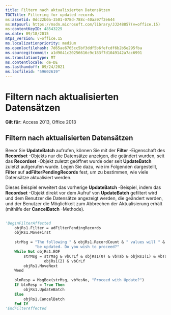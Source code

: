 ```yaml
---
title: Filtern nach aktualisierten Datensätzen
TOCTitle: Filtering for updated records
ms:assetid: 0dc22b0a-3501-078d-788c-40aa97f2e644
ms:mtpsurl: https://msdn.microsoft.com/library/JJ248857(v=office.15)
ms:contentKeyID: 48543229
ms.date: 09/18/2015
mtps_version: v=office.15
ms.localizationpriority: medium
ms.openlocfilehash: 7d65ae6765cc5bf3ddf5b6fefcdf6b2b5e295fba
ms.sourcegitcommit: a1d9041c20256616c9c183f7d1049142a7ac6991
ms.translationtype: MT
ms.contentlocale: de-DE
ms.lasthandoff: 09/24/2021
ms.locfileid: "59602619"
---
```

# <a name="filtering-for-updated-records"></a>Filtern nach aktualisierten Datensätzen

**Gilt für**: Access 2013, Office 2013

## <a name="filtering-for-updated-records"></a>Filtern nach aktualisierten Datensätzen

Bevor Sie **UpdateBatch** aufrufen, können Sie mit der **Filter** -Eigenschaft des **Recordset** -Objekts nur die Datensätze anzeigen, die geändert wurden, seit das **Recordset** -Objekt zuletzt geöffnet wurde oder seit **UpdateBatch** zuletzt aufgerufen wurde. Legen Sie dazu, wie im Folgenden dargestellt, **Filter** auf **adFilterPendingRecords** fest, um zu bestimmen, wie viele Datensätze aktualisiert werden.

Dieses Beispiel erweitert das vorherige **UpdateBatch** -Beispiel, indem das **Recordset** -Objekt direkt vor dem Aufruf von **UpdateBatch** gefiltert wird und dem Benutzer die Datensätze angezeigt werden, die geändert werden, und der Benutzer die Möglichkeit zum Abbrechen der Aktualisierung erhält (mithilfe der **CancelBatch** -Methode).

```vb 
 
'BeginFilterAffected 
    objRs1.Filter = adFilterPendingRecords 
    objRs1.MoveFirst 
     
    strMsg = "The following " & objRs1.RecordCount & " values will " & _ 
             "be updated. Do you wish to proceed?" 
    While Not objRs1.EOF 
        strMsg = strMsg & vbCrLf & objRs1(0) & vbTab & objRs1(1) & vbTab & _ 
                 objRs1(2) & vbCrLf 
        objRs1.MoveNext 
    Wend 
     
    blnResp = MsgBox(strMsg, vbYesNo, "Proceed with Update?") 
    If blnResp = True Then 
        objRs1.UpdateBatch 
    Else 
        objRs1.CancelBatch 
    End If 
'EndFilterAffected 
```

